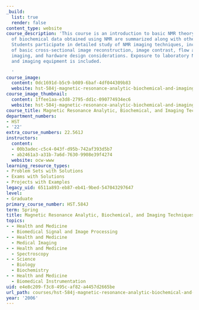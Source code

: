 ```yaml
---
_build:
  list: true
  render: false
content_type: website
course_description: 'This course is an introduction to basic NMR theory. Examples
  of biochemical data obtained using NMR are summarized along with other related experiments.
  Students participate in detailed study of NMR imaging techniques, including discussions
  of basic cross-sectional image reconstruction, image contrast, flow and real-time
  imaging, and hardware design considerations. Exposure to laboratory NMR spectroscopic
  and imaging equipment is included.

  '
course_image:
  content: 0dc1691d-b5c9-b089-6baf-4df044309b83
  website: hst-584j-magnetic-resonance-analytic-biochemical-and-imaging-techniques-spring-2006
course_image_thumbnail:
  content: 1ffee1aa-e3d8-2795-dd1c-090774934ec6
  website: hst-584j-magnetic-resonance-analytic-biochemical-and-imaging-techniques-spring-2006
course_title: Magnetic Resonance Analytic, Biochemical, and Imaging Techniques
department_numbers:
- HST
- '22'
extra_course_numbers: 22.561J
instructors:
  content:
  - 00b3adec-c5c4-043f-d95b-742af393d5b7
  - ab2461a3-a31b-7a6d-7630-9908e39f4274
  website: ocw-www
learning_resource_types:
- Problem Sets with Solutions
- Exams with Solutions
- Projects with Examples
legacy_uid: 6511a893-eb87-eb41-9bed-547043297647
level:
- Graduate
primary_course_number: HST.584J
term: Spring
title: Magnetic Resonance Analytic, Biochemical, and Imaging Techniques
topics:
- - Health and Medicine
  - Biomedical Signal and Image Processing
- - Health and Medicine
  - Medical Imaging
- - Health and Medicine
  - Spectroscopy
- - Science
  - Biology
  - Biochemistry
- - Health and Medicine
  - Biomedical Instrumentation
uid: e4e8c209-f3c8-495c-af82-a4457d2665be
url_path: courses/hst-584j-magnetic-resonance-analytic-biochemical-and-imaging-techniques-spring-2006
year: '2006'
---
```


